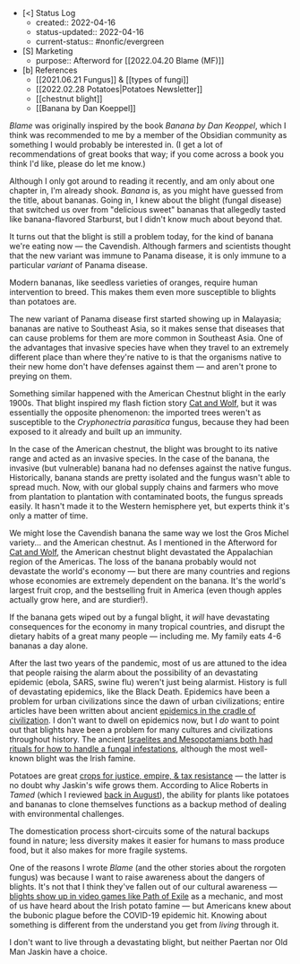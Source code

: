 - [<] Status Log
	- created:: 2022-04-16
	- status-updated:: 2022-04-16
	- current-status:: #nonfic/evergreen 
- [S] Marketing
	- purpose:: Afterword for [[2022.04.20 Blame (MF)]]
- [b] References
	* [[2021.06.21 Fungus]] & [[types of fungi]]
	- [[2022.02.28 Potatoes|Potatoes Newsletter]] 
	* [[chestnut blight]] 
	* [[Banana by Dan Koeppel]]

_Blame_ was originally inspired by the book _Banana by Dan Keoppel_, which I think was recommended to me by a member of the Obsidian community as something I would probably be interested in. (I get a lot of recommendations of great books that way; if you come across a book you think I'd like, please do let me know.)

Although I only got around to reading it recently, and am only about one chapter in, I'm already shook. _Banana_ is, as you might have guessed from the title, about bananas. Going in, I knew about the blight (fungal disease) that switched us over from "delicious sweet" bananas that allegedly tasted like banana-flavored Starburst, but I didn't know much about beyond that. 

It turns out that the blight is still a problem today, for the kind of banana we're eating now — the Cavendish. Although farmers and scientists thought that the new variant was immune to Panama disease, it is only immune to a particular *variant* of Panama disease. 

Modern bananas, like seedless varieties of oranges, require human intervention to breed. This makes them even more susceptible to blights than potatoes are.

The new variant of Panama disease first started showing up in Malayasia; bananas are native to Southeast Asia, so it makes sense that diseases that can cause problems for them are more common in Southeast Asia. One of the advantages that invasive species have when they travel to an extremely different place than where they're native to is that the organisms native to their new home don't have defenses against them — and aren't prone to preying on them.

Something similar happened with the American Chestnut blight in the early 1900s. That blight inspired my flash fiction story [Cat and Wolf](https://newsletter.eleanorkonik.com/cat-and-wolf/), but it was essentially the opposite phenomenon: the imported trees weren't as susceptible to the _Cryphonectria parasitica_ fungus, because they had been exposed to it already and built up an immunity.  

In the case of the American chestnut, the blight was brought to its native range and acted as an invasive species. In the case of the banana, the invasive (but vulnerable) banana had no defenses against the native fungus. Historically, banana stands are pretty isolated and the fungus wasn't able to spread much. Now, with our global supply chains and farmers who move from plantation to plantation with contaminated boots, the fungus spreads easily. It hasn't made it to the Western hemisphere yet, but experts think it's only a matter of time. 

We might lose the Cavendish banana the same way we lost the Gros Michel variety... and the American chestnut. As I mentioned in the Afterword for [Cat and Wolf](https://newsletter.eleanorkonik.com/cat-and-wolf/), the American chestnut blight devastated the Appalachian region of the Americas. The loss of the banana probably would not devastate the world's economy — but there are many countries and regions whose economies are extremely dependent on the banana. It's the world's largest fruit crop, and the bestselling fruit in America (even though apples actually grow here, and are sturdier!). 

If the banana gets wiped out by a fungal blight, it _will_ have devastating consequences for the economy in many tropical countries, and disrupt the dietary habits of a great many people — including me. My family eats 4-6 bananas a day alone. 

After the last two years of the pandemic, most of us are attuned to the idea that people raising the alarm about the possibility of an devastating epidemic (ebola, SARS, swine flu)  weren't just being alarmist. History is full of devastating epidemics, like the Black Death. Epidemics have been a problem for urban civilizations since the dawn of urban civilizations; entire articles have been written about ancient [epidemics in the cradle of civilization](https://sciencenordic.com/denmark-epidemic-history/epidemics-in-the-cradle-of-civilization/1758958). I don't want to dwell on epidemics now, but I _do_ want to point out that blights have been a problem for many cultures and civilizations throughout history. The ancient [Israelites and Mesopotamians both had rituals for how to handle a fungal infestations](https://newsletter.eleanorkonik.com/fungus/), although the most well-known blight was the Irish famine.

Potatoes are great [crops for justice, empire, & tax resistance](https://newsletter.eleanorkonik.com/potatoes/) — the latter is no doubt why Jaskin's wife grows them. According to Alice Roberts in _Tamed_ (which I reviewed [back in August](https://newsletter.eleanorkonik.com/book-review-tamed/)), the ability for plants like potatoes and bananas to clone themselves functions as a backup method of dealing with environmental challenges. 

The domestication process short-circuits some of the natural backups found in nature; less diversity makes it easier for humans to mass produce food, but it also makes for more fragile systems. 

One of the reasons I wrote _Blame_ (and the other stories about the rorgoten fungus) was because I want to raise awareness about the dangers of blights. It's not that I think they've fallen out of our cultural awareness —  [blights show up in video games like Path of Exile](https://pathofexile.fandom.com/wiki/Sister_Cassia) as a mechanic, and most of us have heard about the Irish potato famine — but Americans knew about the bubonic plague before the COVID-19 epidemic hit. Knowing about something is different from the understand you get from _living_ through it. 

I don't want to live through a devastating blight, but neither Paertan nor  Old Man Jaskin have a choice. 
